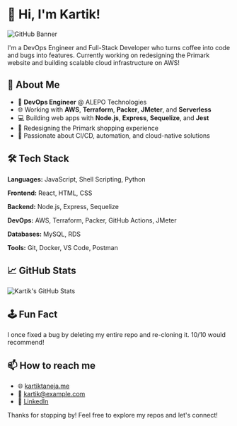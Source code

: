 # 👋 Hi, I'm Kartik!

![GitHub Banner](https://via.placeholder.com/1200x400.png?text=Welcome+to+my+GitHub+Profile!)

I'm a DevOps Engineer and Full-Stack Developer who turns coffee into code and bugs into features. Currently working on redesigning the Primark website and building scalable cloud infrastructure on AWS!

## 🚀 About Me
- 💼 **DevOps Engineer** @ ALEPO Technologies
- 🌐 Working with **AWS**, **Terraform**, **Packer**, **JMeter**, and **Serverless**
- 💻 Building web apps with **Node.js**, **Express**, **Sequelize**, and **Jest**
- 🎨 Redesigning the Primark shopping experience
- 🧪 Passionate about CI/CD, automation, and cloud-native solutions

## 🛠️ Tech Stack
**Languages:** JavaScript, Shell Scripting, Python

**Frontend:** React, HTML, CSS

**Backend:** Node.js, Express, Sequelize

**DevOps:** AWS, Terraform, Packer, GitHub Actions, JMeter

**Databases:** MySQL, RDS

**Tools:** Git, Docker, VS Code, Postman

## 📈 GitHub Stats
![Kartik's GitHub Stats](https://github-readme-stats.vercel.app/api?username=kartiktaneja&show_icons=true&theme=radical)

## 🕹️ Fun Fact
I once fixed a bug by deleting my entire repo and re-cloning it. 10/10 would recommend!

## 📫 How to reach me
- 🌐 [kartiktaneja.me](https://kartiktaneja.me)
- 📧 [kartik@example.com](mailto:kartik@example.com)
- 💼 [LinkedIn](https://www.linkedin.com/in/kartiktaneja)

Thanks for stopping by! Feel free to explore my repos and let's connect!

